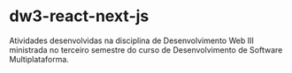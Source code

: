 # dw3-react-next-js
Atividades desenvolvidas na disciplina de Desenvolvimento Web III ministrada no terceiro semestre do curso de Desenvolvimento de Software Multiplataforma.
